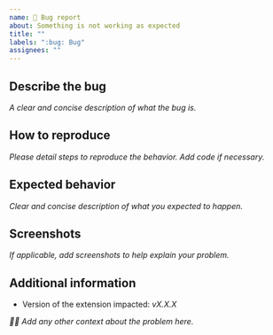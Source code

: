 ```yaml
---
name: 🐛 Bug report
about: Something is not working as expected
title: ""
labels: ":bug: Bug"
assignees: ""
---
```


## Describe the bug

_A clear and concise description of what the bug is._

## How to reproduce

_Please detail steps to reproduce the behavior. Add code if necessary._

## Expected behavior

_Clear and concise description of what you expected to happen._

## Screenshots

_If applicable, add screenshots to help explain your problem._

## Additional information

- Version of the extension impacted: _vX.X.X_

_👩‍🏫 Add any other context about the problem here._
